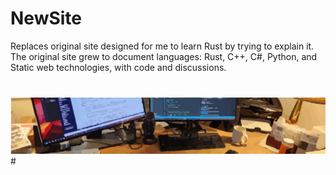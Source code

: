# NewSite
Replaces original site designed for me to learn Rust by trying to explain it.
The original site grew to document languages: Rust, C++, C#, Python, and 
Static web technologies, with code and discussions.
#
<img src="pictures/officestrip3a.svg">
#